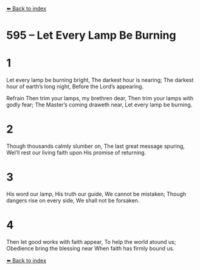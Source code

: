 [⬅️ Back to index](../README.md)

# 595 – Let Every Lamp Be Burning


# 1
Let every lamp be burning bright,
The darkest hour is nearing;
The darkest hour of earth’s long night,
Before the Lord’s appearing.

Refrain
Then trim your lamps, my brethren dear,
Then trim your lamps with godly fear;
The Master’s coming draweth near,
Let every lamp be burning.

# 2
Though thousands calmly slumber on,
The last great message spuring,
Wel’ll rest our living faith upon
His promise of returning.

# 3
His word our lamp, His truth our guide,
We cannot be mistaken;
Though dangers rise on every side,
We shall not be forsaken.

# 4
Then let good works with faith appear,
To help the world atound us;
Obedience bring the blessing near
When faith has firmly bound us.

[⬅️ Back to index](../README.md)
